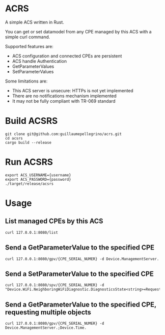 # ACRS
A simple ACS written in Rust.

You can get or set datamodel from any CPE managed by this ACS with a simple curl command.

Supported features are:
- ACS configuration and connected CPEs are persistent
- ACS handle Authentication
- GetParameterValues
- SetParameterValues

Some limitations are:
- This ACS server is unsecure: HTTPs is not yet implemented
- There are no notifications mechanism implemented
- It may not be fully compliant with TR-069 standard

# Build ACSRS
```
git clone git@github.com:guillaumepellegrino/acrs.git
cd acsrs
cargo build --release
```

# Run ACSRS
```
export ACS_USERNAME={username}
export ACS_PASSWORD={password}
./target/release/acsrs
```

# Usage
## List managed CPEs by this ACS
```
curl 127.0.0.1:8080/list
```

## Send a GetParameterValue to the specified CPE
```
curl 127.0.0.1:8080/gpv/{CPE_SERIAL_NUMER} -d Device.ManagementServer.
```

## Send a SetParameterValue to the specified CPE
```
curl 127.0.0.1:8080/spv/{CPE_SERIAL_NUMER} -d "Device.WiFi.NeighboringWiFiDiagnostic.DiagnosticsState<string>=Requested"
```

## Send a GetParameterValue to the specified CPE, requesting multiple objects
```
curl 127.0.0.1:8080/gpv/{CPE_SERIAL_NUMER} -d Device.ManagementServer.;Device.Time.
```

